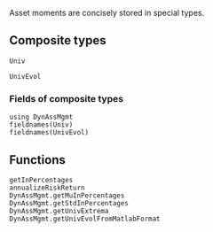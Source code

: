 Asset moments are concisely stored in special types.


## Composite types

```@docs
Univ
```

```@docs
UnivEvol
```

### Fields of composite types

```@repl universeTypeFieldNames
using DynAssMgmt
fieldnames(Univ)
fieldnames(UnivEvol)
```

## Functions

```@docs
getInPercentages
annualizeRiskReturn
DynAssMgmt.getMuInPercentages
DynAssMgmt.getStdInPercentages
DynAssMgmt.getUnivExtrema
DynAssMgmt.getUnivEvolFromMatlabFormat
```
